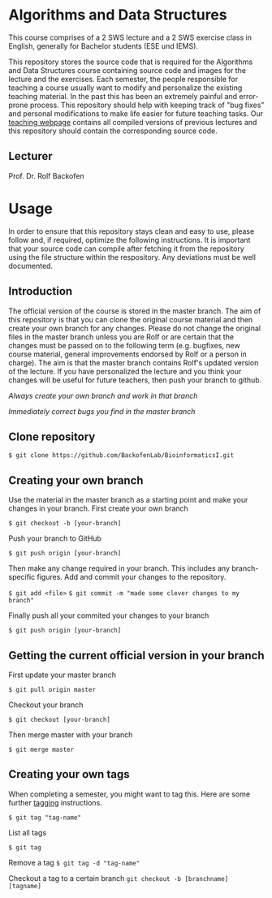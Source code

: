 # Algorithms and Data Structures 

This course comprises of a 2 SWS lecture and a 2 SWS exercise class in English, generally for Bachelor students (ESE und IEMS). 

This repository stores the source code that is required for the Algorithms and Data Structures course containing source code and images for the lecture and the exercises. Each semester, the people responsible for teaching a course usually want to modify and personalize the existing teaching material. In the past this has been an extremely painful and error-prone process. This repository should help with keeping track of "bug fixes" and personal modifications to make life easier for future teaching tasks. Our [teaching webpage](http://www.bioinf.uni-freiburg.de/Lehre/index.html?en) contains all compiled versions of previous lectures and this repository should contain the corresponding source code.

## Lecturer
Prof. Dr. Rolf Backofen

# Usage
In order to ensure that this repository stays clean and easy to use, please follow and, if required, optimize the following instructions. It is important that your source code can compile after fetching it from the repository using the file structure within the respository. Any deviations must be well documented.

## Introduction
The official version of the course is stored in the master branch. The aim of this repository is that you can clone the original course material and then create your own branch for any changes. Please do not change the original files in the master branch unless you are Rolf or are certain that the changes must be passed on to the following term (e.g. bugfixes, new course material, general improvements endorsed by Rolf or a person in charge). The aim is that the master branch contains Rolf's updated version of the lecture. If you have personalized the lecture and you think your changes will be useful for future teachers, then push your branch to github.

*Always create your own branch and work in that branch*

*Immediately correct bugs you find in the master branch*

## Clone repository 
`$ git clone https://github.com/BackofenLab/BioinformaticsI.git`

## Creating your own branch
Use the material in the master branch as a starting point and make your changes in your branch. First create your own branch

`$ git checkout -b [your-branch]`

Push your branch to GitHub

`$ git push origin [your-branch]`

Then make any change required in your branch. This includes any branch-specific figures. Add and commit your changes to the repository.

`$ git add <file>`
`$ git commit -m "made some clever changes to my branch"`

Finally push all your commited your changes to your branch

`$ git push origin [your-branch]`

## Getting the current official version in your branch

First update your master branch

`$ git pull origin master`

Checkout your branch

`$ git checkout [your-branch]`

Then merge master with your branch

`$ git merge master`

## Creating your own tags
When completing a semester, you might want to tag this. Here are some further [tagging](https://git-scm.com/book/en/v2/Git-Basics-Tagging) instructions.

`$ git tag "tag-name"`

List all tags

`$ git tag`

Remove a tag
`$ git tag -d "tag-name"`

Checkout a tag to a certain branch
`git checkout -b [branchname] [tagname]`
